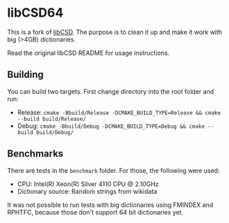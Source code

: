# libCSD64

This is a fork of [libCSD](https://github.com/migumar2/libCSD). The purpose is to clean it up and make it work with big (>4GB) dictionaries.

Read the original libCSD README for usage instructions.

## Building

You can build two targets. First change directory into the root folder and run:

* Release: `cmake -Bbuild/Release -DCMAKE_BUILD_TYPE=Release && cmake --build build/Release/`
* Debug: `cmake -Bbuild/Debug -DCMAKE_BUILD_TYPE=Debug && cmake --build build/Debug/`

## Benchmarks

There are tests in the `benchmark` folder. For those, the following were used:

* CPU: Intel(R) Xeon(R) Silver 4110 CPU @ 2.10GHz
* Dictionary source: Random strings from wikidata

It was not possible to run tests with big dictionaries using FMINDEX and RPHTFC, because those don't support 64 bit dictionaries yet.
